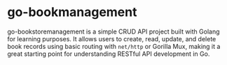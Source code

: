 # go-bookmanagement
go-bookstoremanagement is a simple CRUD API project built with Golang for learning purposes. It allows users to create, read, update, and delete book records using basic routing with `net/http` or Gorilla Mux, making it a great starting point for understanding RESTful API development in Go.

